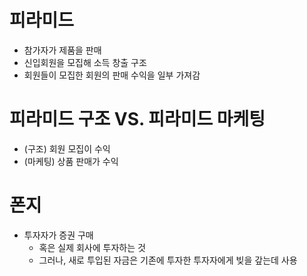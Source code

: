 # 피라미드

* 참가자가 제품을 판매
* 신입회원을 모집해 소득 창출 구조
* 회원들이 모집한 회원의 판매 수익을 일부 가져감

# 피라미드 구조 VS. 피라미드 마케팅

* (구조) 회원 모집이 수익
* (마케팅) 상품 판매가 수익

# 폰지

* 투자자가 증권 구매 
    * 혹은 실제 회사에 투자하는 것
    * 그러나, 새로 투입된 자금은 기존에 투자한 투자자에게 빚을 갚는데 사용

